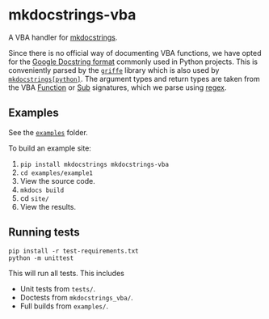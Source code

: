 # mkdocstrings-vba

A VBA handler for [mkdocstrings](https://github.com/mkdocstrings/mkdocstrings).

Since there is no official way of documenting VBA functions, we have opted for
the [Google Docstring format](https://google.github.io/styleguide/pyguide.html#38-comments-and-docstrings) commonly used
in Python projects. This is conveniently parsed by the [`griffe`](https://mkdocstrings.github.io/griffe) library which
is also used by [`mkdocstrings[python]`](https://mkdocstrings.github.io/python/). The argument types and return types
are taken from the
VBA [Function](https://learn.microsoft.com/en-us/office/vba/language/reference/user-interface-help/function-statement)
or [Sub](https://learn.microsoft.com/en-us/office/vba/language/reference/user-interface-help/sub-statement) signatures,
which we parse using [regex](https://regular-expressions.info).

## Examples

See the [`examples`](examples) folder.

To build an example site:

1. `pip install mkdocstrings mkdocstrings-vba`
2. `cd examples/example1`
3. View the source code.
4. `mkdocs build`
5. cd `site/`
6. View the results.

## Running tests

```shell
pip install -r test-requirements.txt
python -m unittest
```

This will run all tests. This includes
- Unit tests from `tests/`.
- Doctests from `mkdocstrings_vba/`.
- Full builds from `examples/`.
